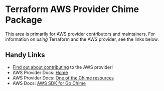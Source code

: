# Terraform AWS Provider Chime Package

This area is primarily for AWS provider contributors and maintainers. For information on _using_ Terraform and the AWS provider, see the links below.


## Handy Links
* [Find out about contributing](../../../docs/contributing) to the AWS provider!
* AWS Provider Docs: [Home](https://registry.terraform.io/providers/hashicorp/aws/latest/docs)
* AWS Provider Docs: [One of the Chime resources](https://registry.terraform.io/providers/hashicorp/aws/latest/docs/resources/chime_voice_connector)
* AWS Docs: [AWS SDK for Go Chime](https://docs.aws.amazon.com/sdk-for-go/api/service/chime/)
